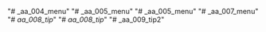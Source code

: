 "# _aa_004_menu" 
"# _aa_005_menu" 
"# _aa_005_menu" 
"# _aa_007_menu" 
"# _aa_008_tip_" 
"# _aa_008_tip_" 
"# _aa_009_tip2" 
